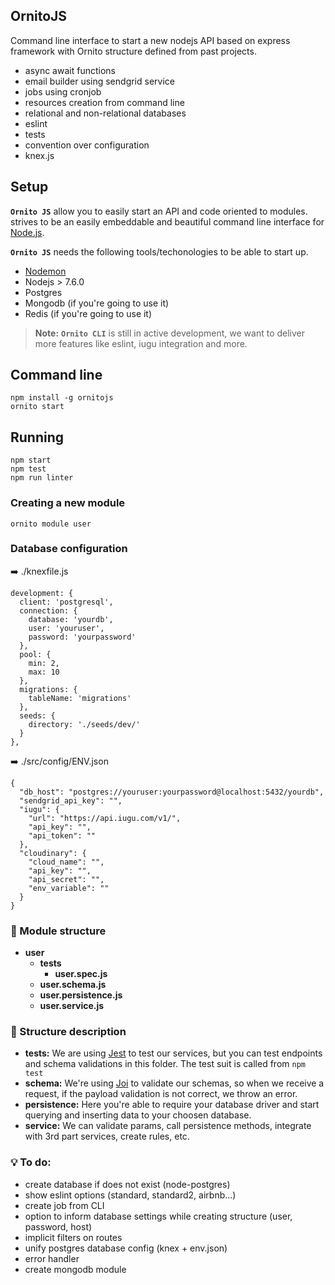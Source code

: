 ## OrnitoJS
Command line interface to start a new nodejs API based on express framework with Ornito structure defined from past projects.
- async await functions
- email builder using sendgrid service
- jobs using cronjob
- resources creation from command line
- relational and non-relational databases
- eslint
- tests
- convention over configuration
- knex.js

## Setup

**`Ornito JS`** allow you to easily start an API and code oriented to modules. strives to be an easily embeddable and beautiful command line interface for [Node.js](https://nodejs.org/).

**`Ornito JS`** needs the following tools/techonologies to be able to start up.
- [Nodemon](https://nodemon.io/)
- Nodejs > 7.6.0
- Postgres
- Mongodb (if you're going to use it)
- Redis (if you're going to use it)

> **Note:** **`Ornito CLI`** is still in active development, we want to deliver more features like eslint, iugu integration and more.

## Command line
``` shell
npm install -g ornitojs
ornito start
```

## Running
``` shell
npm start
npm test
npm run linter
```

### Creating a new module
``` shell
ornito module user
```

### Database configuration
➡️ ./knexfile.js
```shell
development: {
  client: 'postgresql',
  connection: {
    database: 'yourdb',
    user: 'youruser',
    password: 'yourpassword'
  },
  pool: {
    min: 2,
    max: 10
  },
  migrations: {
    tableName: 'migrations'
  },
  seeds: {
    directory: './seeds/dev/'
  }
},
```

➡️ ./src/config/ENV.json
```shell
{
  "db_host": "postgres://youruser:yourpassword@localhost:5432/yourdb",
  "sendgrid_api_key": "",
  "iugu": {
    "url": "https://api.iugu.com/v1/",
    "api_key": "",
    "api_token": ""
  },
  "cloudinary": {
    "cloud_name": "",
    "api_key": "",
    "api_secret": "",
    "env_variable": ""
  }
}
```

### 🔧 Module structure
* **user**
    * **__tests__**
      * **user.spec.js**
    * **user.schema.js**
    * **user.persistence.js**
    * **user.service.js**

### 💬 Structure description
* **__tests__:** We are using [Jest](https://facebook.github.io/jest/) to test our services, but you can test endpoints and schema validations in this folder. The test suit is called from `npm test`
* **schema:** We're using [Joi](https://github.com/hapijs/joi) to validate our schemas, so when we receive a request, if the payload validation is not correct, we throw an error.
* **persistence:** Here you're able to require your database driver and start querying and inserting data to your choosen database. 
* **service:** We can validate params, call persistence methods, integrate with 3rd part services, create rules, etc.

### 💡 To do:

* create database if does not exist (node-postgres)
* show eslint options (standard, standard2, airbnb...)
* create job from CLI
* option to inform database settings while creating structure (user, password, host)
* implicit filters on routes
* unify postgres database config (knex + env.json)
* error handler
* create mongodb module
